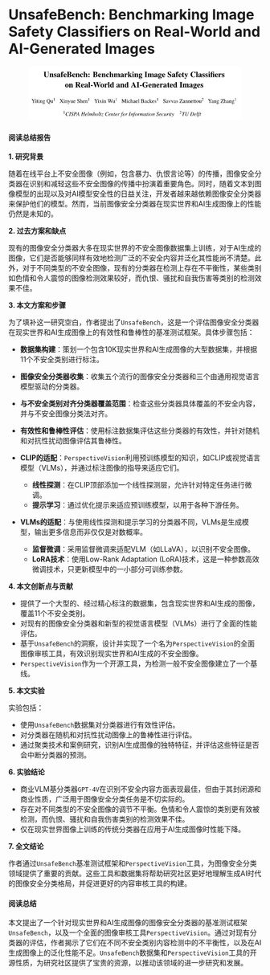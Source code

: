 # UnsafeBench: Benchmarking Image Safety Classifiers on Real-World and AI-Generated Images

<figure><img src="../.gitbook/assets/image (5) (1) (1) (1) (1) (1) (1) (1) (1) (1).png" alt=""><figcaption></figcaption></figure>

#### 阅读总结报告

**1. 研究背景**

随着在线平台上不安全图像（例如，包含暴力、仇恨言论等）的传播，图像安全分类器在识别和减轻这些不安全图像的传播中扮演着重要角色。同时，随着文本到图像模型的出现以及对AI模型安全性的日益关注，开发者越来越依赖图像安全分类器来保护他们的模型。然而，当前图像安全分类器在现实世界和AI生成图像上的性能仍然是未知的。

**2. 过去方案和缺点**

现有的图像安全分类器大多在现实世界的不安全图像数据集上训练，对于AI生成的图像，它们是否能够同样有效地检测广泛的不安全内容并泛化其性能尚不清楚。此外，对于不同类型的不安全图像，现有的分类器在检测上存在不平衡性，某些类别如色情和令人震惊的图像检测效果较好，而仇恨、骚扰和自我伤害等类别的检测效果不佳。

**3. 本文方案和步骤**

为了填补这一研究空白，作者提出了`UnsafeBench`，这是一个评估图像安全分类器在现实世界和AI生成图像上的有效性和鲁棒性的基准测试框架。具体步骤包括：

* **数据集构建**：策划一个包含10K现实世界和AI生成图像的大型数据集，并根据11个不安全类别进行标注。
* **图像安全分类器收集**：收集五个流行的图像安全分类器和三个由通用视觉语言模型驱动的分类器。
* **与不安全类别对齐分类器覆盖范围**：检查这些分类器具体覆盖的不安全内容，并与不安全图像分类法对齐。
* **有效性和鲁棒性评估**：使用标注数据集评估这些分类器的有效性，并针对随机和对抗性扰动图像评估其鲁棒性。



* **CLIP的适配**：`PerspectiveVision`利用预训练模型的知识，如CLIP或视觉语言模型（VLMs），并通过标注图像的指导来适应它们。
  * **线性探测**：在CLIP顶部添加一个线性探测层，允许针对特定任务进行微调。
  * **提示学习**：通过优化提示来适应预训练模型，以用于各种下游任务。
* **VLMs的适配**：与使用线性探测和提示学习的分类器不同，VLMs是生成模型，输出更多信息而非仅仅是对数概率。
  * **监督微调**：采用监督微调来适配VLM（如LLaVA），以识别不安全图像。
  * **LoRA技术**：使用Low-Rank Adaptation (LoRA)技术，这是一种参数高效微调技术，只更新模型中的一小部分可训练参数。



**4. 本文创新点与贡献**

* 提供了一个大型的、经过精心标注的数据集，包含现实世界和AI生成的图像，覆盖11个不安全类别。
* 对现有的图像安全分类器和新型的视觉语言模型（VLMs）进行了全面的性能评估。
* 基于`UnsafeBench`的洞察，设计并实现了一个名为`PerspectiveVision`的全面图像审核工具，有效识别现实世界和AI生成的不安全图像。
* `PerspectiveVision`作为一个开源工具，为检测一般不安全图像建立了一个基线。

**5. 本文实验**

实验包括：

* 使用`UnsafeBench`数据集对分类器进行有效性评估。
* 对分类器在随机和对抗性扰动图像上的鲁棒性进行评估。
* 通过聚类技术和案例研究，识别AI生成图像的独特特征，并评估这些特征是否会中断分类器的预测。

**6. 实验结论**

* 商业VLM基分类器`GPT-4V`在识别不安全内容方面表现最佳，但由于其封闭源和商业性质，广泛用于图像安全分类任务是不切实际的。
* 存在对不同类型的不安全图像的调节不平衡。色情和令人震惊的类别更有效被检测，而仇恨、骚扰和自我伤害类别的检测效果不佳。
* 仅在现实世界图像上训练的传统分类器在应用于AI生成图像时性能下降。

**7. 全文结论**

作者通过`UnsafeBench`基准测试框架和`PerspectiveVision`工具，为图像安全分类领域提供了重要的贡献。这些工具和数据集将帮助研究社区更好地理解生成AI时代的图像安全分类格局，并促进更好的内容审核工具的构建。

#### 阅读总结

本文提出了一个针对现实世界和AI生成图像的图像安全分类器的基准测试框架`UnsafeBench`，以及一个全面的图像审核工具`PerspectiveVision`。通过对现有分类器的评估，作者揭示了它们在不同不安全类别内容检测中的不平衡性，以及在AI生成图像上的泛化性能不足。`UnsafeBench`数据集和`PerspectiveVision`工具的开源性质，为研究社区提供了宝贵的资源，以推动该领域的进一步研究和发展。
